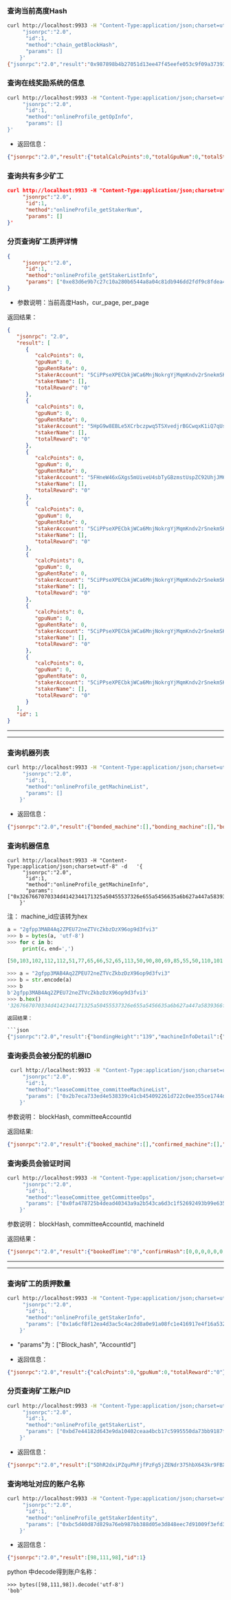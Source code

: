 ### 查询当前高度Hash

```bash
curl http://localhost:9933 -H "Content-Type:application/json;charset=utf-8" -d   '{
     "jsonrpc":"2.0",
      "id":1,
      "method":"chain_getBlockHash",
      "params": []
    }'
{"jsonrpc":"2.0","result":"0x987898b4b27051d13ee47f45eefe053c9f09a37393c9a601ac27acb27e6a265e","id":1}
```

### 查询在线奖励系统的信息

```bash
curl http://localhost:9933 -H "Content-Type:application/json;charset=utf-8" -d   '{
     "jsonrpc":"2.0",
      "id":1,
      "method":"onlineProfile_getOpInfo",
      "params": []
}'
```

+ 返回信息：

```json
{"jsonrpc":"2.0","result":{"totalCalcPoints":0,"totalGpuNum":0,"totalStake":"0","totalStaker":0},"id":1}
```


### 查询共有多少矿工

```json
curl http://localhost:9933 -H "Content-Type:application/json;charset=utf-8" -d   '{
     "jsonrpc":"2.0",
      "id":1,
      "method":"onlineProfile_getStakerNum",
      "params": []
}'
```

###  分页查询矿工质押详情

```json
{
     "jsonrpc":"2.0",
      "id":1,
      "method":"onlineProfile_getStakerListInfo",
      "params": ["0xe83d6e9b7c27c10a280b6544a8a04c81db946dd2fdf9c8fdea499e464c6d8306", 0, 7]
}
```

+ 参数说明：当前高度Hash，cur_page, per_page

返回结果：

```json
{
   "jsonrpc": "2.0",
   "result": [
      {
         "calcPoints": 0,
         "gpuNum": 0,
         "gpuRentRate": 0,
         "stakerAccount": "5CiPPseXPECbkjWCa6MnjNokrgYjMqmKndv2rSnekmSK2DjL",
         "stakerName": [],
         "totalReward": "0"
      },
      {
         "calcPoints": 0,
         "gpuNum": 0,
         "gpuRentRate": 0,
         "stakerAccount": "5HpG9w8EBLe5XCrbczpwq5TSXvedjrBGCwqxK1iQ7qUsSWFc",
         "stakerName": [],
         "totalReward": "0"
      },
      {
         "calcPoints": 0,
         "gpuNum": 0,
         "gpuRentRate": 0,
         "stakerAccount": "5FHneW46xGXgs5mUiveU4sbTyGBzmstUspZC92UhjJM694ty",
         "stakerName": [],
         "totalReward": "0"
      },
      {
         "calcPoints": 0,
         "gpuNum": 0,
         "gpuRentRate": 0,
         "stakerAccount": "5CiPPseXPECbkjWCa6MnjNokrgYjMqmKndv2rSnekmSK2DjL",
         "stakerName": [],
         "totalReward": "0"
      },
      {
         "calcPoints": 0,
         "gpuNum": 0,
         "gpuRentRate": 0,
         "stakerAccount": "5CiPPseXPECbkjWCa6MnjNokrgYjMqmKndv2rSnekmSK2DjL",
         "stakerName": [],
         "totalReward": "0"
      },
      {
         "calcPoints": 0,
         "gpuNum": 0,
         "gpuRentRate": 0,
         "stakerAccount": "5CiPPseXPECbkjWCa6MnjNokrgYjMqmKndv2rSnekmSK2DjL",
         "stakerName": [],
         "totalReward": "0"
      },
      {
         "calcPoints": 0,
         "gpuNum": 0,
         "gpuRentRate": 0,
         "stakerAccount": "5CiPPseXPECbkjWCa6MnjNokrgYjMqmKndv2rSnekmSK2DjL",
         "stakerName": [],
         "totalReward": "0"
      }
   ],
   "id": 1
}
```



---

---

### 查询机器列表

```bash
curl http://localhost:9933 -H "Content-Type:application/json;charset=utf-8" -d   '{
     "jsonrpc":"2.0",
      "id":1,
      "method":"onlineProfile_getMachineList",
      "params": []
    }'
```

+ 返回信息：

```json
{"jsonrpc":"2.0","result":{"bonded_machine":[],"bonding_machine":[],"booked_machine":[],"ocw_confirmed_machine":[],"waiting_hash":[]},"id":1}
```

### 查询机器信息

```
curl http://localhost:9933 -H "Content-Type:application/json;charset=utf-8" -d   '{
     "jsonrpc":"2.0",
      "id":1,
      "method":"onlineProfile_getMachineInfo",
      "params": ["0x3267667070334d4142344171325a50455537326e655a5456635a6b627a447a5839366f7039643366766933"]
    }'
```

注： machine_id应该转为hex

```python
a = "2gfpp3MAB4Aq2ZPEU72neZTVcZkbzDzX96op9d3fvi3"
>>> b = bytes(a, 'utf-8')
>>> for c in b:
     print(c，end=',')

[50,103,102,112,112,51,77,65,66,52,65,113,50,90,80,69,85,55,50,110,101,90,84,86,99,90,107,98,122,68,122,88,57,54,111,112,57,100,51,102,118,105,51]

>>> a = "2gfpp3MAB4Aq2ZPEU72neZTVcZkbzDzX96op9d3fvi3"
>>> b = str.encode(a)
>>> b
b'2gfpp3MAB4Aq2ZPEU72neZTVcZkbzDzX96op9d3fvi3'
>>> b.hex()
'3267667070334d4142344171325a50455537326e655a5456635a6b627a447a5839366f7039643366766933'

返回结果：

```json
{"jsonrpc":"2.0","result":{"bondingHeight":"139","machineInfoDetail":{"committee_upload_info":{"calc_point":0,"cpu_core_num":0,"cpu_rate":0,"cpu_type":[],"cuda_core":0,"gpu_mem":0,"gpu_num":0,"gpu_type":[],"hard_disk":0,"is_support":false,"machine_id":[],"mem_num":0,"rand_str":[]},"staker_customize_info":{"download_net":0,"images":[],"latitude":0,"left_change_time":3,"longitude":0,"upload_net":0}},"machineOwner":"5FHneW46xGXgs5mUiveU4sbTyGBzmstUspZC92UhjJM694ty","machinePrice":0,"machineStatus":"OcwConfirming","rewardDeadline":"0","stakeAmount":"0"},"id":1}
```

### 查询委员会被分配的机器ID
```bash
 curl http://localhost:9933 -H "Content-Type:application/json;charset=utf-8" -d   '{
     "jsonrpc":"2.0",
      "id":1,
      "method":"leaseCommittee_committeeMachineList",
      "params": ["0x2b7eca733ed4e538339c41cb454092261d722c0ee355ce1744daaee22388c044", "5GrwvaEF5zXb26Fz9rcQpDWS57CtERHpNehXCPcNoHGKutQY"]
    }'
```

参数说明： blockHash, committeeAccountId

返回结果:

```json
{"jsonrpc":"2.0","result":{"booked_machine":[],"confirmed_machine":[],"hashed_machine":[],"online_machine":[]},"id":1}

```

### 查询委员会验证时间
```bash
curl http://localhost:9933 -H "Content-Type:application/json;charset=utf-8" -d   '{
     "jsonrpc":"2.0",
      "id":1,
      "method":"leaseCommittee_getCommitteeOps",
      "params": ["0x0fa478725b4dead40343a9a2b543ca6d3c1f52692493b99e6350be1b539d4e52", "5GrwvaEF5zXb26Fz9rcQpDWS57CtERHpNehXCPcNoHGKutQY", [50,103,102,112,112,51,77,65,66,52,65,113,50,90,80,69,85,55,50,110,101,90,84,86,99,90,107,98,122,68,122,88,57,54,111,112,57,100,51,102,118,105,51]]
    }'
```

参数说明： blockHash, committeeAccountId, machineId

返回结果：

```json
{"jsonrpc":"2.0","result":{"bookedTime":"0","confirmHash":[0,0,0,0,0,0,0,0,0,0,0,0,0,0,0,0],"confirmTime":"0","hashTime":"0","machineInfo":{"calc_point":0,"cpu_core_num":0,"cpu_rate":0,"cpu_type":[],"cuda_core":0,"gpu_mem":0,"gpu_num":0,"gpu_type":[],"hard_disk":0,"is_support":false,"machine_id":[],"mem_num":0,"rand_str":[]},"machineStatus":"Booked","stakedDbc":"0"},"id":1}
```

---

---

### 查询矿工的质押数量

```bash
curl http://localhost:9933 -H "Content-Type:application/json;charset=utf-8" -d   '{
     "jsonrpc":"2.0",
      "id":1,
      "method":"onlineProfile_getStakerInfo",
      "params": ["0x1a6cf8f12ea4d3ac5c4ac2d8a0e91a08fc1e416917e4f16a5328bd775a0f1919","5GjrZ4iQdxZhAKKjNooMruGqBwH5CwbJ6Un6Cinc7j45zToE"]
    }'
```

+ "params"为：["Block_hash", "AccountId"]

+ 返回信息：

```json
{"jsonrpc":"2.0","result":{"calcPoints":0,"gpuNum":0,"totalReward":"0"},"id":1}
```

### 分页查询矿工账户ID
```bash
curl http://localhost:9933 -H "Content-Type:application/json;charset=utf-8" -d   '{
     "jsonrpc":"2.0",
      "id":1,
      "method":"onlineProfile_getStakerList",
      "params": ["0xbd7e44182d643e9da10402ceaa4bcb17c5995550da73bb9187f73081903cb567", 7, 7]
    }'
```

+ 返回信息：
```json
{"jsonrpc":"2.0","result":["5DhR2dxiPZquPhFjfPzFg5jZENdr375hbX643kr9FBXMVa2z", "5FEmxL86rj2av2X1p7bVvLWZx7CSdFDUmhmWMF1EjUeoB9wg", "5Ebn8seCXL3cj2PDpsgTpXAnuvH24RbSgpxnCmKGxcwANFQ8"],"id":1}
```

### 查询地址对应的账户名称
```bash
curl http://localhost:9933 -H "Content-Type:application/json;charset=utf-8" -d   '{
     "jsonrpc":"2.0",
      "id":1,
      "method":"onlineProfile_getStakerIdentity",
      "params": ["0xbc5d40d87d829a76eb987bb388d05e3d848eec7d91009f3efd30de67a229f116", "5FHneW46xGXgs5mUiveU4sbTyGBzmstUspZC92UhjJM694ty"]
    }'
```

+ 返回信息：
```json
{"jsonrpc":"2.0","result":[98,111,98],"id":1}
```

python 中decode得到账户名称：
```
>>> bytes([98,111,98]).decode('utf-8')
'bob'
```

